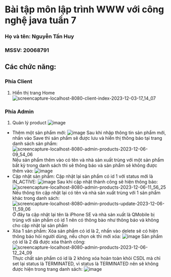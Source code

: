 # Bài tập môn lập trình WWW với công nghệ java tuần 7
### Họ và tên: Nguyễn Tấn Huy
### MSSV: 20068791
## Các chức năng:
### Phía Client
1. Hiển thị trang Home
![screencapture-localhost-8080-client-index-2023-12-03-17_14_07](https://github.com/Huy0205/WWW_Lab07/assets/144652046/84a31072-02af-472a-bb1a-175144f954f8)
### Phía Admin
1. Quản lý product
![image](https://github.com/Huy0205/WWW_Lab07/assets/144652046/a3575c31-363b-4eae-8191-7d3262ffa9d8)
- Thêm một sản phẩm mới:
![image](https://github.com/Huy0205/WWW_Lab07/assets/144652046/080cb83f-9ef3-4b09-a8b4-83064ad5f8c2)
Sau khi nhập thông tin sản phẩm mới, nhấn vào Save thì sản phẩm sẽ được lưu và hiển thị thông báo tại trang danh sách sản phẩm:
![screencapture-localhost-8080-admin-products-2023-12-06-09_54_06](https://github.com/Huy0205/WWW_Lab07/assets/144652046/5051bce6-77bc-4301-a974-17a707553554)
Nếu sản phẩm thêm vào có tên và nhà sản xuất trùng với một sản phẩm bất kỳ trong danh sách thì sẽ thông báo và sản phẩm sẽ không được thêm vào:
![image](https://github.com/Huy0205/WWW_Lab07/assets/144652046/90a06969-c38a-43b2-b698-006fe6ce07d0)
- Cập nhật sản phẩm:
Cập nhật lại sản phẩm có id 1 với status mới là IN_ACTIVE:
![image](https://github.com/Huy0205/WWW_Lab07/assets/144652046/3e755d15-ca0c-46cf-80cd-48838ad0c446)
Sau khi cập nhật thành công sẽ hiện thông báo:
![screencapture-localhost-8080-admin-products-2023-12-06-11_56_25](https://github.com/Huy0205/WWW_Lab07/assets/144652046/70800471-7ef0-423d-9938-8ce89f79b80a)
Nếu thông tin cập nhật lại có tên và nhà sản xuất trùng với 1 sản phẩm khác trong danh sách:
![screencapture-localhost-8080-admin-products-update-2023-12-06-11_59_06](https://github.com/Huy0205/WWW_Lab07/assets/144652046/859dd5c3-b2c2-4cb6-b4fa-186d5d2413b3)
Ở đây ta cập nhật lại tên là iPhone SE và nhà sản xuất là QMobile bị trùng với sản phẩm có id 1 nên có thông bào như thông báo và không cho cập nhật lại sản phẩm
- Xóa 1 sản phẩm:
Xóa sản phẩm có id là 2, nhấn vào delete sẽ có hiện thông báo hỏi người dùng, nếu chọn ok thì mới xóa:
![image](https://github.com/Huy0205/WWW_Lab07/assets/144652046/ffddbc95-5910-49b7-a4e4-ae3e17abf49c)
Sản phẩm có id là 2 đã được xóa thành công:
![screencapture-localhost-8080-admin-products-2023-12-06-12_24_09](https://github.com/Huy0205/WWW_Lab07/assets/144652046/71644bd9-a726-43c0-84ec-82403bb1b085)
Thực chất sản phẩm có id là 2 không xóa hoàn toàn khỏi CSDL mà chỉ set lại status là TERMINATED, vì status là TERMINATED nên sẽ không được hiện trong trang danh sách:
![image](https://github.com/Huy0205/WWW_Lab07/assets/144652046/e642c007-962a-4c5a-a1f9-caef640d40f4)

